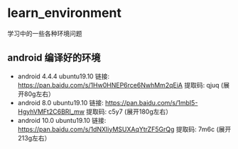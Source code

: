 # learn_environment
学习中的一些各种环境问题

## android 编译好的环境 
* android 4.4.4 ubuntu19.10 链接: https://pan.baidu.com/s/1Hw0HNEP6rce6NwhMm2qEiA 提取码: qjuq   (展开80g左右）
* android 8.0   ubuntu19.10 链接: https://pan.baidu.com/s/1mbI5-HgyhVMFt2C6BRI_mw 提取码: c5y7   (展开180g左右）
* android 10.0  ubuntu19.10 链接: https://pan.baidu.com/s/1dNXIiyMSUXAqYtrZF5GrQg 提取码: 7m6c   (展开213g左右）
